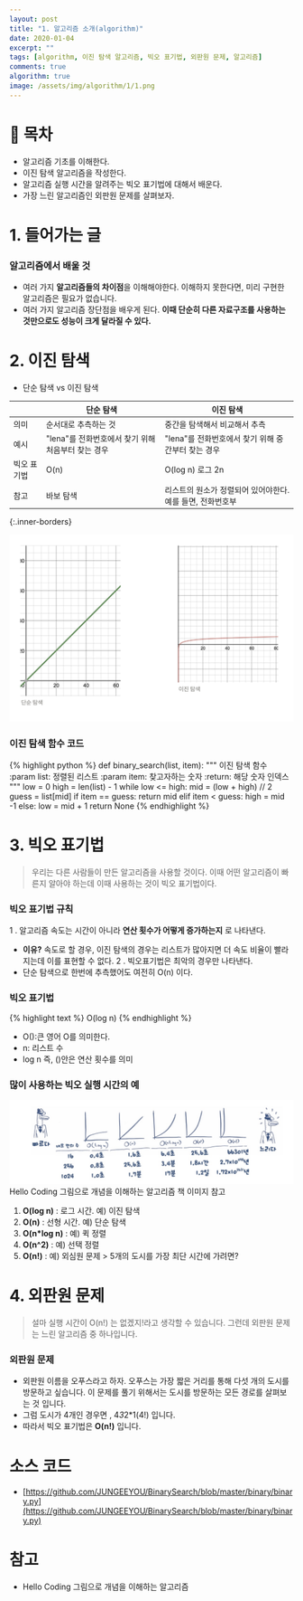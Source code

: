 ```yaml
---
layout: post
title: "1. 알고리즘 소개(algorithm)"
date: 2020-01-04
excerpt: ""
tags: [algorithm, 이진 탐색 알고리즘, 빅오 표기법, 외판원 문제, 알고리즘]
comments: true
algorithm: true
image: /assets/img/algorithm/1/1.png
---
```


# 👀 목차
- 알고리즘 기초를 이해한다.
- 이진 탐색 알고리즘을 작성한다.
- 알고리즘 실행 시간을 알려주는 빅오 표기법에 대해서 배운다.
- 가장 느린 알고리즘인 외판원 문제를 살펴보자.

# 1. 들어가는 글
### 알고리즘에서 배울 것
- 여러 가지 **알고리즘들의 차이점**을 이해해야한다. 이해하지 못한다면, 미리 구현한 알고리즘은 필요가 없습니다.
- 여러 가지 알고리즘 장단점을 배우게 된다. **이때 단순히 다른 자료구조를 사용하는 것만으로도 성능이 크게 달라질 수 있다.**

# 2. 이진 탐색
 - 단순 탐색 vs 이진 탐색 
 
|  |  단순 탐색 |  이진 탐색 | 
|----------|----------|----------|
| 의미 | 순서대로 추측하는 것 | 중간을 탐색해서 비교해서 추측  |
| 예시 | "lena"를 전화번호에서 찾기 위해 처음부터 찾는 경우  | "lena"를 전화번호에서 찾기 위해 중간부터 찾는 경우  |
| 빅오 표기법 | O(n)  | O(log n) 로그 2n  |
| 참고 | 바보 탐색 | 리스트의 원소가 정렬되어 있어야한다. 예를 들면, 전화번호부  |
{:.inner-borders}

![1/Untitled.png](/assets/img/algorithm/1/1.png) 
### 이진 탐색 함수 코드
{% highlight python %}
    def binary_search(list, item):
        """
        이진 탐색 함수
        :param list: 정렬된 리스트
        :param item: 찾고자하는 숫자
        :return: 해당 숫자 인덱스 
        """
        low = 0
        high = len(list) - 1
        while low <= high:
            mid = (low + high) // 2
            guess = list[mid]
            if item == guess:
                return mid
            elif item < guess:
                high = mid -1
            else:
                low = mid + 1
        return None
{% endhighlight %}

# 3. 빅오 표기법
> 우리는 다른 사람들이 만든 알고리즘을 사용할 것이다. 이때 어떤 알고리즘이 빠른지 알아야 하는데 이때 사용하는 것이 빅오 표기법이다.

### 빅오 표기법 규칙
1 . 알고리즘 속도는 시간이 아니라 **연산 횟수가 어떻게 증가하는지** 로 나타낸다. 
- **이유?** 속도로 할 경우, 이진 탐색의 경우는 리스트가 많아지면 더 속도 비율이 빨라지는데 이를 표현할 수 없다.
2 . 빅오표기법은 최악의 경우만 나타낸다.
- 단순 탐색으로 한번에 추측했어도 여전히 O(n) 이다.

### 빅오 표기법
{% highlight text %}
O(log n) 
{% endhighlight %}
- O():큰 영어 O를 의미한다.
- n: 리스트 수
- log n 즉, ()안은 연산 횟수를 의미

### 많이 사용하는 빅오 실행  시간의 예
![1/Untitled%202.png](/assets/img/algorithm/1/Untitled%202.png)
Hello Coding 그림으로 개념을 이해하는 알고리즘 책 이미지 참고 
1.  **O(log n)** : 로그 시간. 예) 이진 탐색 
2.  **O(n)** : 선형 시간. 예) 단순 탐색
3.  **O(n*log n)** : 예) 퀵 정렬 
4.  **O(n^2)** : 예) 선택 정렬
5.  **O(n!)** : 예) 외심원 문제 > 5개의 도시를 가장 최단 시간에 가려면? 

# 4. 외판원 문제
> 설마 실행 시간이 O(n!) 는 없겠지!라고 생각할 수 있습니다. 그런데 외판원 문제는 느린 알고리즘 중 하나입니다.

### 외판원 문제
- 외판원 이름을 오푸스라고 하자. 오푸스는 가장 짧은 거리를 통해 다섯 개의 도시를 방문하고 싶습니다. 이 문제를 풀기 위해서는 도시를 방문하는 모든 경로를 살펴보는 것 입니다.
- 그럼 도시가 4개인 경우면 , 4*3*2*1(4!) 입니다.
- 따라서 빅오 표기법은 **O(n!)** 입니다.

# 소스 코드
- [https://github.com/JUNGEEYOU/BinarySearch/blob/master/binary/binary.py](https://github.com/JUNGEEYOU/BinarySearch/blob/master/binary/binary.py)

# 참고
- Hello Coding 그림으로 개념을 이해하는 알고리즘
